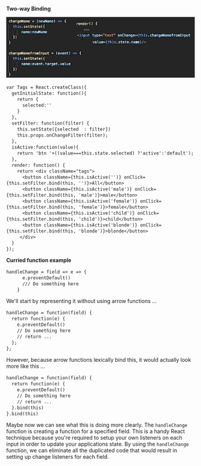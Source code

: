 **Two-way Binding**

![](../images/two-way-binding.png)

    var Tags = React.createClass({
      getInitialState: function(){
        return {
          selected:''
        }
      },
      setFilter: function(filter) {
        this.setState({selected  : filter})
        this.props.onChangeFilter(filter);
      },
      isActive:function(value){
        return 'btn '+((value===this.state.selected) ?'active':'default');
      },
      render: function() {
        return <div className="tags">
          <button className={this.isActive('')} onClick={this.setFilter.bind(this, '')}>All</button>
          <button className={this.isActive('male')} onClick={this.setFilter.bind(this, 'male')}>male</button>
          <button className={this.isActive('female')} onClick={this.setFilter.bind(this, 'female')}>female</button>
          <button className={this.isActive('child')} onClick={this.setFilter.bind(this, 'child')}>child</button>
          <button className={this.isActive('blonde')} onClick={this.setFilter.bind(this, 'blonde')}>blonde</button>
         </div>
      }
    });

**Curried function example**

    handleChange = field => e => {
          e.preventDefault()
          /// Do something here
        }

We'll start by representing it without using arrow functions …

    handleChange = function(field) {
      return function(e) {
        e.preventDefault()
        // Do something here
        // return ...
      };
    };

However, because arrow functions lexically bind this, it would actually look more like this …

    handleChange = function(field) {
      return function(e) {
        e.preventDefault()
        // Do something here
        // return ...
      }.bind(this)
    }.bind(this)

Maybe now we can see what this is doing more clearly. The `handleChange` function is creating a
function for a specified field. This is a handy React technique because you're required to setup
your own listeners on each input in order to update your applications state.
By using the `handleChange` function, we can eliminate all the duplicated code that would result
in setting up change listeners for each field.



